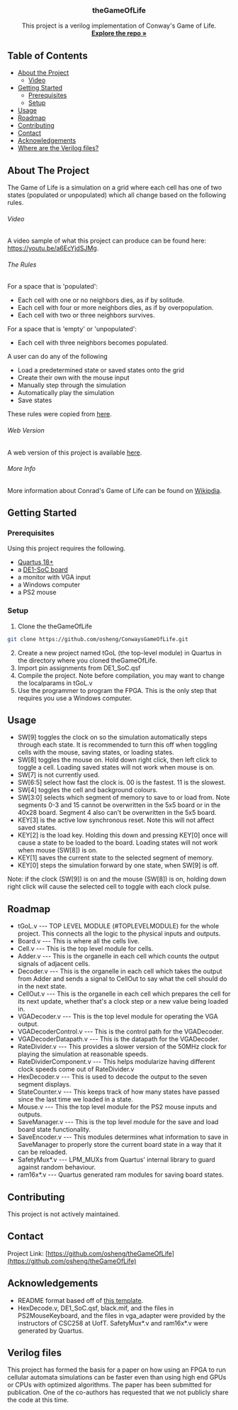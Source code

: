 <!--
*** To avoid retyping too much info. Do a search and replace for the following:
*** osheng, theGameOfLife, , email
-->



<!-- PROJECT LOGO -->
<br />
<p align="center">


  <h3 align="center">theGameOfLife</h3>

  <p align="center">
    This project is a verilog implementation of Conway's Game of Life.
    <br />
    <a href="https://github.com/osheng/ConwaysGameOfLife"><strong>Explore the repo »</strong></a>

  </p>
</p>



<!-- TABLE OF CONTENTS -->
## Table of Contents

* [About the Project](#about-the-project)
  * [Video](#video)
  <!--* [Built With](#built-with)-->
* [Getting Started](#getting-started)
  * [Prerequisites](#prerequisites)
  * [Setup](#installation)
* [Usage](#usage)
* [Roadmap](#roadmap)
* [Contributing](#contributing)
* [Contact](#contact)
* [Acknowledgements](#acknowledgements)
* [Where are the Verilog files?](#verilog-files)



<!-- ABOUT THE PROJECT -->
## About The Project
The Game of Life is a simulation on a grid where each cell has one of two states (populated or unpopulated) which all change based on the following rules.

###### Video
A video sample of what this project can produce can be found here: https://youtu.be/a6EcYjdSJMg.

###### The Rules
For a space that is 'populated':
* Each cell with one or no neighbors dies, as if by solitude.
* Each cell with four or more neighbors dies, as if by overpopulation.
* Each cell with two or three neighbors survives.

For a space that is 'empty' or 'unpopulated':
* Each cell with three neighbors becomes populated.


A user can do any of the following
* Load a predetermined state or saved states onto the grid
* Create their own with the mouse input
* Manually step through the simulation
* Automatically play the simulation
* Save states

These rules were copied from [here](https://bitstorm.org/gameoflife/).

###### Web Version
A web version of this project is available [here](https://bitstorm.org/gameoflife/).

###### More Info
More information about Conrad's Game of Life can be found on [Wikipdia](https://en.wikipedia.org/wiki/Conway%27s_Game_of_Life).


<!--### Built With

* []()
* []()
* []() -->



<!-- GETTING STARTED -->
## Getting Started


### Prerequisites

Using this project requires the following.
* [Quartus 18+](http://fpgasoftware.intel.com/?edition=lite)
* a [DE1-SoC board](https://www.terasic.com.tw/cgi-bin/page/archive.pl?Language=English&No=836)
* a monitor with VGA input
* a Windows computer
* a PS2 mouse

<!--It's probable that this project can be used to program other FPGAs with little to no modification, but the authors of this project don't know which.-->


### Setup

1. Clone the theGameOfLife
```sh
git clone https://github.com/osheng/ConwaysGameOfLife.git
```
2. Create a new project named tGoL (the top-level module) in Quartus in the directory where you cloned theGameOfLife.
3. Import pin assignments from DE1_SoC.qsf
4. Compile the project. Note before compilation, you may want to change the localparams in tGoL.v
5. Use the programmer to program the FPGA. This is the only step that requires you use a Windows computer.

<!-- USAGE EXAMPLES -->
## Usage

* SW[9] toggles the clock on so the simulation automatically steps through each state. It is recommended to turn this off when toggling cells with the mouse, saving states, or loading states.
* SW[8] toggles the mouse on. Hold down right click, then left click to toggle a cell. Loading saved states will not work when mouse is on.
* SW[7] is not currently used.
* SW[6:5] select how fast the clock is. 00 is the fastest. 11 is the slowest.
* SW[4] toggles the cell and background colours.
* SW[3:0] selects which segment of memory to save to or load from. Note segments 0-3 and 15 cannot be overwritten in the 5x5 board or in the 40x28 board. Segment 4 also can't be overwritten in the 5x5 board.
* KEY[3] is the active low synchronous reset. Note this will not affect saved states.
* KEY[2] is the load key. Holding this down and pressing KEY[0] once will cause a state to be loaded to the board. Loading states will not work when mouse (SW[8]) is on.
* KEY[1] saves the current state to the selected segment of memory.
* KEY[0] steps the simulation forward by one state, when SW[9] is off.

Note: if the clock (SW[9]) is on and the mouse (SW[8]) is on, holding down right click will cause the selected cell to toggle with each clock pulse.


<!-- ROADMAP -->
## Roadmap
* tGoL.v --- TOP LEVEL MODULE (#TOPLEVELMODULE) for the whole project. This connects all the logic to the physical inputs and outputs.
* Board.v --- This is where all the cells live.
* Cell.v --- This is the top level module for cells.
* Adder.v --- This is the organelle in each cell which counts the output signals of adjacent cells.
* Decoder.v --- This is the organelle in each cell which takes the output from Adder and sends a signal to CellOut to say what the cell should do in the next state.
* CellOut.v --- This is the organelle in each cell which prepares the cell for its next update, whether that's a clock step or a new value being loaded in.
* VGADecoder.v --- This is the top level module for operating the VGA output.
* VGADecoderControl.v --- This is the control path for the VGADecoder.
* VGADecoderDatapath.v --- This is the datapath for the VGADecoder.
* RateDivider.v --- This provides a slower version of the 50MHz clock for playing the simulation at reasonable speeds.
* RateDividerComponent.v --- This helps modularize having different clock speeds come out of RateDivider.v
* HexDecoder.v --- This is used to decode the output to the seven segment displays.
* StateCounter.v --- This keeps track of how many states have passed since the last time we loaded in a state.
* Mouse.v --- This the top level module for the PS2 mouse inputs and outputs.
* SaveManager.v --- This is the top level module for the save and load board state functionality.
* SaveEncoder.v --- This modules determines what information to save in SaveManager to properly store the current board state in a way that it can be reloaded.
* SafetyMux*.v --- LPM_MUXs from Quartus' internal library to guard against random behaviour.
* ram16x*.v --- Quartus generated ram modules for saving board states.



<!-- CONTRIBUTING -->
## Contributing

This project is not actively maintained.




<!-- CONTACT -->
## Contact



Project Link: [https://github.com/osheng/theGameOfLife](https://github.com/osheng/theGameOfLife)



<!-- ACKNOWLEDGEMENTS -->
## Acknowledgements

* README format based off of [this template](https://github.com/othneildrew/Best-README-Template/blob/master/BLANK_README.md).
* HexDecode.v, DE1_SoC.qsf, black.mif, and the files in PS2MouseKeyboard, and the files in vga_adapter were provided by the instructors of CSC258 at UofT. SafetyMux*.v and ram16x*.v were generated by Quartus.

## Verilog files
This project has formed the basis for a paper on how using an FPGA to run cellular automata simulations can be faster even than using high end GPUs or CPUs with optimized algorithms. The paper has been submitted for publication. One of the co-authors has requested that we not publicly share the code at this time.





<!-- MARKDOWN LINKS & IMAGES -->
[license-shield]: https://img.shields.io/github/license/othneildrew/Best-README-Template.svg?style=flat-square
[license-url]: https://github.com/othneildrew/Best-README-Template/blob/master/LICENSE.txt
